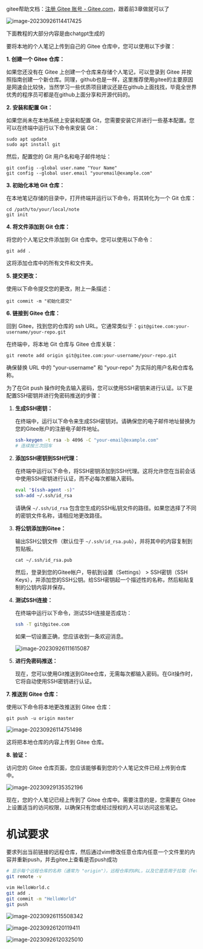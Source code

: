 gitee帮助文档：[注册 Gitee 账号 - Gitee.com](https://gitee.com/help/articles/4113#article-header0)，跟着前3章做就可以了

![image-20230926114417425](https://s2.loli.net/2023/09/29/R52rcvmDPYZWiHb.png)











下面教程的大部分内容是由chatgpt生成的

要将本地的个人笔记上传到自己的 Gitee 仓库中，您可以使用以下步骤：

**1. 创建一个 Gitee 仓库：**

如果您还没有在 Gitee 上创建一个仓库来存储个人笔记，可以登录到 Gitee 并按照指南创建一个新仓库。同理，github也是一样，这里推荐使用gitee的主要原因是网速会比较快，当然学习一些优质项目建议还是在github上面找找，毕竟全世界优秀的程序员可都是在github上面分享和开源代码的。

**2. 安装和配置 Git：**

如果您尚未在本地系统上安装和配置 Git，您需要安装它并进行一些基本配置。您可以在终端中运行以下命令来安装 Git：

```
sudo apt update
sudo apt install git
```

然后，配置您的 Git 用户名和电子邮件地址：

```
git config --global user.name "Your Name"
git config --global user.email "youremail@example.com"
```

**3. 初始化本地 Git 仓库：**

在本地笔记存储的目录中，打开终端并运行以下命令，将其转化为一个 Git 仓库：

```
cd /path/to/your/local/note
git init
```

**4. 将文件添加到 Git 仓库：**

将您的个人笔记文件添加到 Git 仓库中。您可以使用以下命令：

```
git add .
```

这将添加仓库中的所有文件和文件夹。

**5. 提交更改：**

使用以下命令提交您的更改，附上一条描述：

```
git commit -m "初始化提交"
```

**6. 链接到 Gitee 仓库：**

回到 Gitee，找到您的仓库的 ssh URL。它通常类似于：`git@gitee.com:your-username/your-repo.git`

在终端中，将本地 Git 仓库与 Gitee 仓库关联：

```
git remote add origin git@gitee.com:your-username/your-repo.git
```

确保替换 URL 中的 "your-username" 和 "your-repo" 为实际的用户名和仓库名称。

为了在Git push 操作时免去输入密码，您可以使用SSH密钥来进行认证。以下是配置SSH密钥并进行免密码推送的步骤：

1. **生成SSH密钥：**

   在终端中，运行以下命令来生成SSH密钥对。请确保您的电子邮件地址替换为您的Gitee账户的注册电子邮件地址。

   ```bash
   ssh-keygen -t rsa -b 4096 -C "your-email@example.com"
   # 连续按三次回车
   ```

2. **添加SSH密钥到SSH代理：**

   在终端中运行以下命令，将SSH密钥添加到SSH代理。这将允许您在当前会话中使用SSH密钥进行认证，而不必每次都输入密码。

   ```bash
   eval "$(ssh-agent -s)"
   ssh-add ~/.ssh/id_rsa
   ```

   请确保 `~/.ssh/id_rsa` 包含您生成的SSH私钥文件的路径。如果您选择了不同的密钥文件名称，请相应地更改路径。

3. **将公钥添加到Gitee：**

   输出SSH公钥文件（默认位于 `~/.ssh/id_rsa.pub`），并将其中的内容复制到剪贴板。

   ```
   cat ~/.ssh/id_rsa.pub
   ```

   然后，登录到您的Gitee帐户，导航到设置（Settings） > SSH密钥（SSH Keys），并添加您的SSH公钥。给SSH密钥起一个描述性的名称，然后粘贴复制的公钥内容并保存。

4. **测试SSH连接：**

   在终端中运行以下命令，测试SSH连接是否成功：

   ```bash
   ssh -T git@gitee.com
   ```

   如果一切设置正确，您应该收到一条欢迎消息。

   ![image-20230926111615087](https://s2.loli.net/2023/09/29/M4ivReTd6LuaGWo.png)

5. **进行免密码推送：**

   现在，您可以使用Git推送到Gitee仓库，无需每次都输入密码。在Git操作时，它将自动使用SSH密钥进行认证。

**7. 推送到 Gitee 仓库：**

使用以下命令将本地更改推送到 Gitee 仓库：

```
git push -u origin master
```

![image-20230926114751498](https://s2.loli.net/2023/09/29/e7gwI8AEVxhTZGW.png)

这将把本地仓库的内容上传到 Gitee 仓库。

**8. 验证：**

访问您的 Gitee 仓库页面，您应该能够看到您的个人笔记文件已经上传到仓库中。

![image-20230929135352196](https://s2.loli.net/2023/09/29/NC9TXfkPbeWRVcw.png)

现在，您的个人笔记已经上传到了 Gitee 仓库中。需要注意的是，您需要在 Gitee 上设置适当的访问权限，以确保只有您或经过授权的人可以访问这些笔记。









# 机试要求

要求列出当前链接的远程仓库，然后通过vim修改任意仓库内任意一个文件里的内容并重新push，并去gitee上查看是否push成功

```bash
# 显示每个远程仓库的名称（通常为 "origin"），远程仓库的URL，以及它是否用于拉取（fetch）和推送（push）操作。
git remote -v

vim HelloWorld.c
git add .
git commit -m "HelloWorld"
git push
```

![image-20230926115508342](https://s2.loli.net/2023/09/29/xrQROp71u5mD2j9.png)

![image-20230926120119411](https://s2.loli.net/2023/09/29/RBrtzkFxKsjwbSD.png)

![image-20230926120325010](https://s2.loli.net/2023/09/29/yWqOA96HxvksVIR.png)







